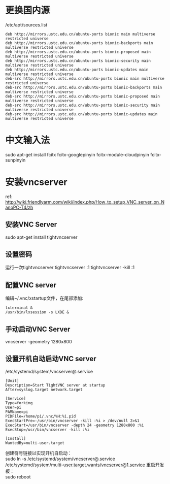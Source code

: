 # 更换国内源
/etc/apt/sources.list
```
deb http://mirrors.ustc.edu.cn/ubuntu-ports bionic main multiverse restricted universe
deb http://mirrors.ustc.edu.cn/ubuntu-ports bionic-backports main multiverse restricted universe
deb http://mirrors.ustc.edu.cn/ubuntu-ports bionic-proposed main multiverse restricted universe
deb http://mirrors.ustc.edu.cn/ubuntu-ports bionic-security main multiverse restricted universe
deb http://mirrors.ustc.edu.cn/ubuntu-ports bionic-updates main multiverse restricted universe
deb-src http://mirrors.ustc.edu.cn/ubuntu-ports bionic main multiverse restricted universe
deb-src http://mirrors.ustc.edu.cn/ubuntu-ports bionic-backports main multiverse restricted universe
deb-src http://mirrors.ustc.edu.cn/ubuntu-ports bionic-proposed main multiverse restricted universe
deb-src http://mirrors.ustc.edu.cn/ubuntu-ports bionic-security main multiverse restricted universe
deb-src http://mirrors.ustc.edu.cn/ubuntu-ports bionic-updates main multiverse restricted universe
```



# 中文输入法
sudo apt-get install fcitx fcitx-googlepinyin fcitx-module-cloudpinyin fcitx-sunpinyin



# 安装vncserver
ref: <http://wiki.friendlyarm.com/wiki/index.php/How_to_setup_VNC_server_on_NanoPC-T4/zh>  

## 安装VNC Server
sudo apt-get install tightvncserver

## 设置密码
运行一次tightvncserver
tightvncserver :1
tightvncserver -kill :1

## 配置VNC server
编辑~/.vnc/xstartup文件，在尾部添加:
```
lxterminal &
/usr/bin/lxsession -s LXDE &
```
## 手动启动VNC Server
vncserver -geometry 1280x800

## 设置开机自动启动VNC server
/etc/systemd/system/vncserver@.service
```
[Unit]
Description=Start TightVNC server at startup
After=syslog.target network.target
 
[Service]
Type=forking
User=pi
PAMName=pi
PIDFile=/home/pi/.vnc/%H:%i.pid
ExecStartPre=-/usr/bin/vncserver -kill :%i > /dev/null 2>&1
ExecStart=/usr/bin/vncserver -depth 24 -geometry 1280x800 :%i
ExecStop=/usr/bin/vncserver -kill :%i
 
[Install]
WantedBy=multi-user.target
```
创建符号链接以实现开机自启动：  
sudo ln -s /etc/systemd/system/vncserver@.service /etc/systemd/system/multi-user.target.wants/vncserver@1.service
重启开发板：  
sudo reboot






